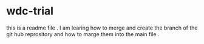 # wdc-trial
this is a readme file . I am learing how to merge and create the branch of the git hub reprository and how to marge them into the main file .
